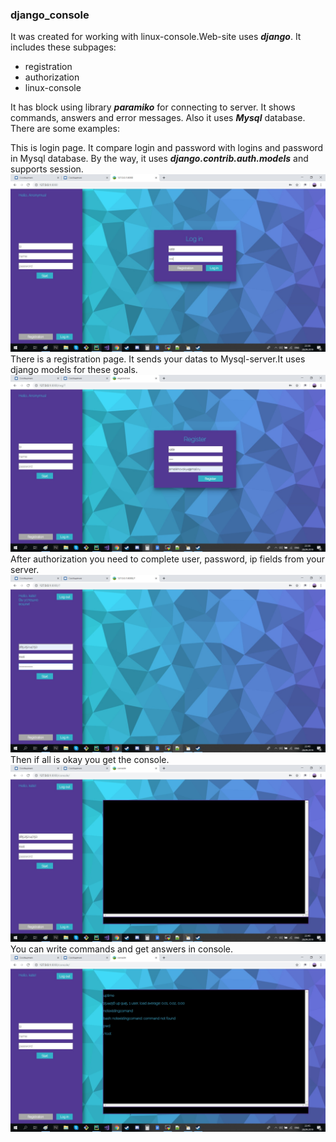 ### django_console
It was created for working with linux-console.Web-site uses ***django***. 
It includes these subpages:
* registration
* authorization
* linux-console

It has block using library ***paramiko*** for connecting to server. It shows commands, answers and error messages.
Also it uses ***Mysql*** database.
There are some examples:

This is login page. It compare login and password with logins and password in Mysql database. By the way, it uses ***django.contrib.auth.models*** and supports session.
![Image alt](https://github.com/emelkhovsky/django_console/blob/master/examples/2.jpg)
There is a registration page. It sends your datas to Mysql-server.It uses django models for these goals.
![Image alt](https://github.com/emelkhovsky/django_console/blob/master/examples/3.jpg)
After authorization you need to complete user, password, ip fields from your server.
![Image alt](https://github.com/emelkhovsky/django_console/blob/master/examples/4.jpg)
Then if all is okay you get the console.
![Image alt](https://github.com/emelkhovsky/django_console/blob/master/examples/5.jpg)
You can write commands and get answers in console.
![Image alt](https://github.com/emelkhovsky/django_console/blob/master/examples/6.jpg)
